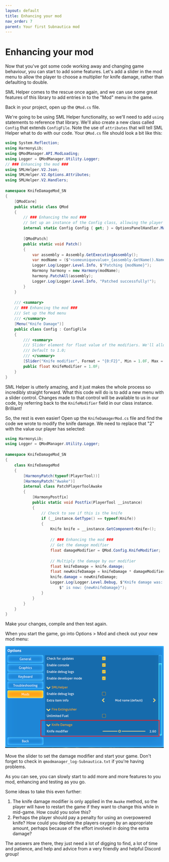 ```yaml
---
layout: default
title: Enhancing your mod
nav_order: 7
parent: Your first Subnautica mod
---
```


# Enhancing your mod

Now that you've got some code working away and changing game behaviour, you can start to add some features. Let's add a slider in the mod menu to allow the player to choose a multiplier for knife damage, rather than defaulting to double.

SML Helper comes to the rescue once again, and we can use some great features of this library to add entries in to the "Mod" menu in the game.

Back in your project, open up the `QMod.cs` file.

We're going to be using SML Helper functionality, so we'll need to add `using` statements to reference that library. We'll also create a new class called `Config` that extends `ConfigFile`. Note the use of `attributes` that will tell SML Helper what to do with our code. Your `QMod.cs` file should look a bit like this:

```c#
using System.Reflection;
using HarmonyLib;
using QModManager.API.ModLoading;
using Logger = QModManager.Utility.Logger;
// ### Enhancing the mod ###
using SMLHelper.V2.Json;
using SMLHelper.V2.Options.Attributes;
using SMLHelper.V2.Handlers;

namespace KnifeDamageMod_SN
{
    [QModCore]
    public static class QMod
    {
        // ### Enhancing the mod ###
        // Set up an instance of the Config class, allowing the player to configure our mod
        internal static Config Config { get; } = OptionsPanelHandler.Main.RegisterModOptions<Config>();

        [QModPatch]
        public static void Patch()
        {
            var assembly = Assembly.GetExecutingAssembly();
            var modName = ($"<someuniquevalue>_{assembly.GetName().Name}");
            Logger.Log(Logger.Level.Info, $"Patching {modName}");
            Harmony harmony = new Harmony(modName);
            harmony.PatchAll(assembly);
            Logger.Log(Logger.Level.Info, "Patched successfully!");
        }
    }

    /// <summary>
    // ### Enhancing the mod ###
    /// Set up the Mod menu
    /// </summary>
    [Menu("Knife Damage")]
    public class Config : ConfigFile
    {
        /// <summary>
        /// Slider element for float value of the modifiers. We'll allow 1.0 (unchanged) to 5.0 (death bringer).
        /// Default to 1.0;
        /// </summary>
        [Slider("Knife modifier", Format = "{0:F2}", Min = 1.0F, Max = 5.0F, DefaultValue = 1.0F, Step = 0.1F)]
        public float KnifeModifier = 1.0F;
    }
}
```

SML Helper is utterly amazing, and it just makes the whole process so incredibly straight forward. What this code will do is to add a new menu with a slider control. Changes made to that control will be available to us in our code, by referring back to the `KnifeModifier` field in our class instance. Brilliant!

So, the rest is even easier! Open up the `KnifeDamagerMod.cs` file and find the code we wrote to modify the knife damage. We need to replace that "2" with the value our player has selected:

```c#
using HarmonyLib;
using Logger = QModManager.Utility.Logger;

namespace KnifeDamageMod_SN
{
    class KnifeDamageMod
    {
        [HarmonyPatch(typeof(PlayerTool))]
        [HarmonyPatch("Awake")]
        internal class PatchPlayerToolAwake
        {
            [HarmonyPostfix]
            public static void Postfix(PlayerTool __instance)
            {
                // Check to see if this is the knife
                if (__instance.GetType() == typeof(Knife))
                {
                    Knife knife = __instance.GetComponent<Knife>();

                    // ### Enhancing the mod ###
                    // Get the damage modifier
                    float damageModifier = QMod.Config.KnifeModifier;

                    // Multiply the damage by our modifier
                    float knifeDamage = knife.damage;
                    float newKnifeDamage = knifeDamage * damageModifier;
                    knife.damage = newKnifeDamage;
                    Logger.Log(Logger.Level.Debug, $"Knife damage was: {knifeDamage}," +
                        $" is now: {newKnifeDamage}");
                }
            }
        }
    }
}
```

Make your changes, compile and then test again.

When you start the game, go into Options > Mod and check out your new mod menu:

![](.\media\knifedamagemodmenu.png)

Move the slider to set the damage modifier and start your game. Don't forget to check in `qmodmanager_log-Subnautica.txt` if you're having problems.

As you can see, you can slowly start to add more and more features to you mod, enhancing and testing as you go.

Some ideas to take this even further:

1. The knife damage modifier is only applied in the `Awake` method, so the player will have to restart the game if they want to change this while in mid-game. How could you solve this?
2. Perhaps the player should pay a penalty for using an overpowered knife? How could you deplete the players oxygen by an appropriate amount, perhaps because of the effort involved in doing the extra damage?

The answers are there, they just need a lot of digging to find, a lot of time and patience, and help and advice from a very friendly and helpful Discord group!

